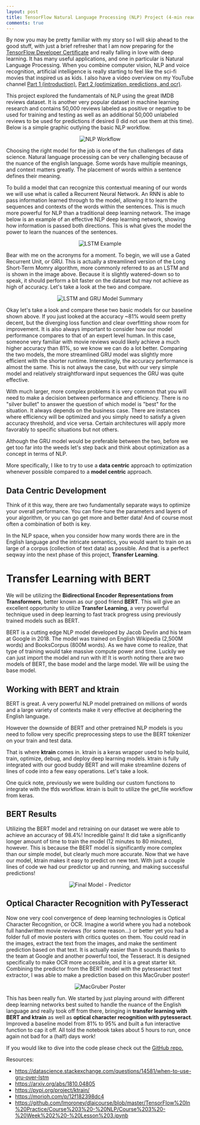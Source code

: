 ```yaml
---
layout: post
title: TensorFlow Natural Language Processing (NLP) Project (4-min read)
comments: true
---
```

By now you may be pretty familiar with my story so I will skip ahead to the good stuff, with just a brief refresher that I am now preparing for the <a href="https://www.tensorflow.org/certificate" target="_blank">TensorFlow Developer Certificate</a> and really falling in love with deep learning.  It has many useful applications, and one in particular is Natural Language Processing. When you combine computer vision, NLP and voice recognition, artificial intelligence is really starting to feel like the sci-fi movies that inspired us as kids.  I also have a video overview on my YouTube channel <a href="https://youtu.be/v4C6G5TCfno" target="_blank">Part 1 (introduction)</a>, <a href="https://youtu.be/Ub_DpG9lZoQ" target="_blank">Part 2 (optimization, predictions, and ocr)</a>.

This project explored the fundamentals of NLP using the great IMDB reviews dataset.  It is another very popular dataset in machine learning research and contains 50,000 reviews labeled as positive or negative to be used for training and testing as well as an additional 50,000 unlabeled reviews to be used for predictions if desired (I did not use them at this time).  Below is a simple graphic outlying the basic NLP workflow.

<p align="center">
    <img src="../images/nlp.jpeg" id="dnlp" alt="NLP Workflow">
</p>

Choosing the right model for the job is one of the fun challenges of data science.  Natural language processing can be very challenging because of the nuance of the english language.  Some words have multiple meanings, and context matters greatly.  The placement of words within a sentence defines their meaning.

To build a model that can recognize this contextual meaning of our words we will use what is called a Recurrent Neural Network.  An RNN is able to pass information learned through to the model, allowing it to learn the sequences and contexts of the words within the sentences.  This is much more powerful for NLP than a traditional deep learning network.  The image below is an example of an effective NLP deep learning network, showing how information is passed both directions.  This is what gives the model the power to learn the nuances of the sentences.

<p align="center">
    <img src="../images/lstm.png" id="lstm" alt="LSTM Example">
</p>

Bear with me on the acronyms for a moment.  To begin, we will use a Gated Recurrent Unit, or GRU.  This is actually a streamlined version of the Long Short-Term Momry algorithm, more commonly referred to as an LSTM and is shown in the image above.  Because it is slightly watered-down so to speak, it should perform a bit faster on the dataset but may not achieve as high of accuracy.  Let's take a look at the two and compare.

<p align="center">
    <img src="../images/lstm_gru.jpg" id="lstm_gru" alt="LSTM and GRU Model Summary">
</p>

Okay let's take a look and compare these two basic models for our baseline shown above.  If you just looked at the accuracy ~81% would seem pretty decent, but the diverging loss function and clear overfitting show room for improvement.  It is also always important to consider how our model performance compares to that of an expert level human.  In this case, someone very familiar with movie reviews would likely achieve a much higher accuracy than 81%, so we know we can do a lot better.  Comparing the two models, the more streamlined GRU model was slightly more efficient with the shorter runtime. Interestingly, the accuracy performance is almost the same.  This is not always the case, but with our very simple model and relatively straightforward input sequences the GRU was quite effective. 

With much larger, more complex problems it is very common that you will need to make a decision between performance and efficiency. There is no "silver bullet" to answer the question of which model is "best" for the situation. It always depends on the business case. There are instances where efficiency will be optimized and you simply need to satisfy a given accuracy threshold, and vice versa. Certain architectures will apply more favorably to specific situations but not others.

Although the GRU model would be preferable between the two, before we get too far into the weeds let's step back and think about optimization as a concept in terms of NLP.

More specifically, I like to try to use a **data centric** approach to optimization whenever possible compared to a **model centric** approach.

## Data Centric Development ##

Think of it this way, there are two fundamentally separate ways to optimize your overall performance.  You can fine-tune the parameters and layers of your algorithm, or you can go get more and better data!  And of course most often a combination of both is key.

In the NLP space, when you consider how many words there are in the English language and the intricate semantics, you would want to train on as large of a corpus (collection of text data) as possible.  And that is a perfect seqway into the next phase of this project, **Transfer Learning**.

# Transfer Learning with BERT #

We will be utilizing the **Bidirectional Encoder Representations from Transformers**, better known as our good friend **BERT**.  This will give an excellent opportunity to utilize **Transfer Learning**, a very powerful technique used in deep learning to fast track progress using previously trained models such as BERT.

BERT is a cutting edge NLP model developed by Jacob Devlin and his team at Google in 2018.  The model was trained on English Wikipedia (2,500M words) and BooksCorpus (800M words).  As we have come to realize, that type of training would take massive compute power and time.  Luckily we can just import the model and run with it!  It is worth noting there are two models of BERT, the base model and the large model.  We will be using the base model.

## Working with BERT and ktrain ##

BERT is great.  A very powerful NLP model pretrained on millions of words and a large variety of contexts make it very effective at deciphering the English language.  

However the downside of BERT and other pretrained NLP models is you need to follow very specific preprocessing steps to use the BERT tokenizer on your train and test data.

That is where **ktrain** comes in.  ktrain is a keras wrapper used to help build, train, optimize, debug, and deploy deep learning models.  ktrain is fully integrated with our good buddy BERT and will make streamline dozens of lines of code into a few easy operations.  Let's take a look. 

One quick note, previously we were building our custom functions to integrate with the tfds workflow.  ktrain is built to utilize the get_file workflow from keras.

## BERT Results ##

Utilizing the BERT model and retraining on our dataset we were able to achieve an accuracy of 98.4%!  Incredible gains!  It did take a significantly longer amount of time to train the model (12 minutes to 80 minutes), however.  This is because the BERT model is significantly more complex than our simple model, but clearly much more accurate.  Now that we have our model, ktrain makes it easy to predict on new text.  With just a couple lines of code we had our predictor up and running, and making successful predictions!

<p align="center">
    <img src="../images/predictor.jpg" id="predictor" alt="Final Model - Predictor">
</p>

## Optical Character Recognition with PyTesseract ##

Now one very cool convergence of deep learning technologies is Optical Character Recognition, or OCR.  Imagine a world where you had a notebook full handwritten movie reviews (for some reason...) or better yet you had a folder full of movie posters with critics quotes on them.  You could read in the images, extract the text from the images, and make the sentiment prediction based on that text.  It is actually easier than it sounds thanks to the team at Google and another powerful tool, the Tesseract.  It is designed specifically to make OCR more accessible, and it is a great starter kit.  Combining the predictor from the BERT model with the pytesseract text extractor, I was able to make a prediction based on this MacGruber poster!

<p align="center">
    <img src="../images/macgruber.jpg" id="macgruber" alt="MacGruber Poster">
</p>

This has been really fun.  We started by just playing around with different deep learning networks best suited to handle the nuance of the English language and really took off from there, bringing in **transfer learning with BERT and ktrain** as well as **optical character recognition with pytesseract**.  Improved a baseline model from 81% to 95% and built a fun interactive function to cap it off.  All told the notebook takes about 5 hours to run, once again not bad for a (half) days work!

If you would like to dive into the code please check out the <a href="https://github.com/polzinben/TensorFlow_NLP" target="_blank">GitHub repo.</a>

Resources:
- https://datascience.stackexchange.com/questions/14581/when-to-use-gru-over-lstm
- https://arxiv.org/abs/1810.04805
- https://pypi.org/project/ktrain/
- https://morioh.com/p/12f182398dc4
- https://github.com/lmoroney/dlaicourse/blob/master/TensorFlow%20In%20Practice/Course%203%20-%20NLP/Course%203%20-%20Week%202%20-%20Lesson%203.ipynb
